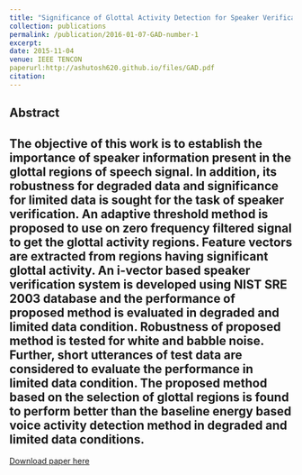 ```yaml
---
title: "Significance of Glottal Activity Detection for Speaker Verification in Degraded and Limited Data Condition"
collection: publications
permalink: /publication/2016-01-07-GAD-number-1
excerpt: 
date: 2015-11-04
venue: IEEE TENCON 
paperurl:http://ashutosh620.github.io/files/GAD.pdf
citation:
---
```

Abstract
---
The objective of this work is to establish the
importance of speaker information present in the glottal regions
of speech signal. In addition, its robustness for degraded data
and significance for limited data is sought for the task of speaker
verification. An adaptive threshold method is proposed to use on
zero frequency filtered signal to get the glottal activity regions.
Feature vectors are extracted from regions having significant
glottal activity. An i-vector based speaker verification system is
developed using NIST SRE 2003 database and the performance
of proposed method is evaluated in degraded and limited data
condition. Robustness of proposed method is tested for white
and babble noise. Further, short utterances of test data are
considered to evaluate the performance in limited data condition.
The proposed method based on the selection of glottal regions
is found to perform better than the baseline energy based voice
activity detection method in degraded and limited data conditions.
---
[Download paper here](http://ashutosh620.github.io/files/GAD.pdf)
